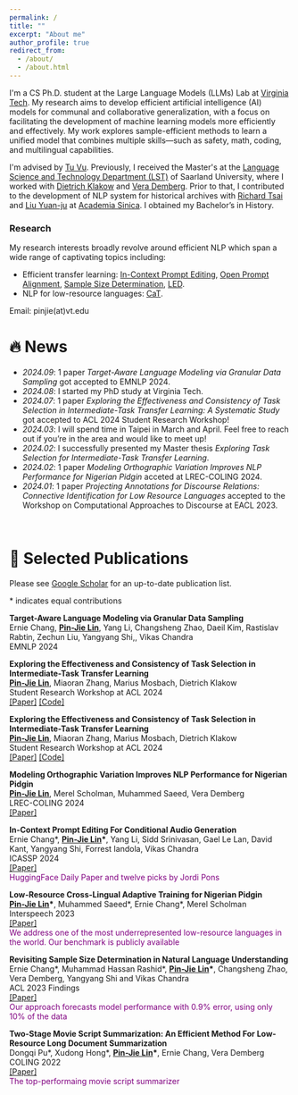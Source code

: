 ```yaml
---
permalink: /
title: ""
excerpt: "About me"
author_profile: true
redirect_from: 
  - /about/
  - /about.html
---
```


<!-- I am a first-year PhD student, advised by [Tu Vu](https://tuvllms.github.io/) at [Virginia Tech](https://cs.vt.edu/). My research aims to develop efficient artificial intelligent (AI) models for communal and collaborative generalization. How can we teach AI model a suite of skills efficiently? Specifically, I have worked on improving model adaptation, measuring the effects of data and prompts, and addressing data scarcity through synthetic data. I am now exploring representative skill combinations. -->

I'm a CS Ph.D. student at the Large Language Models (LLMs) Lab at [Virginia Tech](https://cs.vt.edu/). My research aims to develop efficient artificial intelligence (AI) models for communal and collaborative generalization, with a focus on facilitating the development of machine learning models more efficiently and effectively. My work explores sample-efficient methods to learn a unified model that combines multiple skills—such as safety, math, coding, and multilingual capabilities.

I'm advised by [Tu Vu](https://tuvllms.github.io/). Previously, I received the Master's at the [Language Science and Technology Department (LST)](https://www.uni-saarland.de/en/department/lst/research.html) of Saarland University, where I worked with [Dietrich Klakow](https://www.lsv.uni-saarland.de/people/dietrich-klakow/) and [Vera Demberg](https://www.uni-saarland.de/lehrstuhl/demberg/members/verademberg.html). Prior to that, I contributed to the development of NLP system for historical archives with [Richard Tsai](https://scholar.google.com.tw/citations?user=iDz3gJ4AAAAJ&hl=zh-TW) and [Liu Yuan-ju](https://www.harvard-yenching.org/person/liu-yuan-ju/) at [Academia Sinica](https://www.sinica.edu.tw/en). I obtained my Bachelor’s in History.


### Research

My research interests broadly revolve around efficient NLP which span a wide range of captivating topics including:

- Efficient transfer learning: [In-Context Prompt Editing](https://arxiv.org/abs/2311.00895), [Open Prompt Alignment](https://arxiv.org/abs/2311.00897), [Sample Size Determination](https://aclanthology.org/2023.findings-acl.419/), [LED](https://aclanthology.org/2022.creativesumm-1.9/).
- NLP for low-resource languages: [CaT](https://arxiv.org/abs/2307.00382).


<!-- - Semantic space for task information encoding: [IIT](https://drive.google.com/file/d/1cRGYOvBls695iaOWhuV_8bJoIKy1EUMy/view?usp=sharing). -->

<!-- These days, I’m excited about delving into the behavior of LMs — understanding how they learn and process information at different levels. Pertinent sub- questions arise, such as understanding the specific information transmitted through within-tuning phases and cross-tuning phases. Furthermore, exploring how LMs store information in their knowledge reservoirs and how they can selectively purge or forget knowledge from this reservoir.
-->

Email: pinjie(at)vt.edu

<!-- <span style="color:darkgreen"> -->
<!-- I am actively seeking a internship/student research for Winter 2024. I invite you to review my CV for further details. [CV](https://drive.google.com/file/d/1OHTYGY6oKKbaG0BDucPI__Ij4LYmRm4y/view?usp=sharing).</span> -->

<!-- <br /> -->


# 🔥 News

- *2024.09*: 1 paper *Target-Aware Language Modeling via Granular Data Sampling* got accepted to EMNLP 2024.
- *2024.08*: I started my PhD study at Virginia Tech.
- *2024.07*: 1 paper *Exploring the Effectiveness and Consistency of Task Selection in Intermediate-Task Transfer Learning: A Systematic Study* got accepted to ACL 2024 Student Research Workshop!
- *2024.03*: I will spend time in Taipei in March and April. Feel free to reach out if you’re in the area and would like to meet up! 
- *2024.02*: I successfully presented my Master thesis *Exploring Task Selection for Intermediate-Task Transfer Learning*.
- *2024.02*: 1 paper *Modeling Orthographic Variation Improves NLP Performance for Nigerian Pidgin* acceted at LREC-COLING 2024.
- *2024.01*: 1 paper *Projecting Annotations for Discourse Relations: Connective Identification for Low Resource Languages* accepted to the Workshop on Computational Approaches to Discourse at EACL 2023.

<!-- - *2023.12*: 🎉😊 Our paper *In-Context Prompt Editing For Conditional Audio Generation* has been accepted at ICASSP 2024.
- *2023.12*: The paper *On the Open Prompt Challenge in Conditional Audio Generation* has been accepted at ICASSP 2024.
- *2023.09*: I have been selected for the 2023B cohort of Google's CS Research Mentorship Program (CSRMP).
- *2023.05*: 🎉🥰 Our new paper *Low-Resource Cross-Lingual Adaptive Training for Nigerian Pidgin* has been accepted at Interspeech 2023.
- *2023.05*: 🎉🎉 Our new paper has been accepted at ACL 2023 findings. 

- *2022.10*: 🎉🎉 Our new paper *[Two-Stage Movie Script Summarization: An Efficient Method For Low-Resource Long Document Summarization
](https://aclanthology.org/2022.creativesumm-1.9)* will be presented at the workshop on Automatic Summarization for Creative Writing at COLING 2022. Our system ranks **1st** in the Script-base track.
- *2022.04*: I will present our software project for short story recommendations (with Niyati Bafna) at Saarland university. 

- *2020.10*: I start my journey at Saarland university.

- *2019.12*: Our paper will be presented at conference DADH 2019. 
- *2019.08*: I will give a talk about *Climate Event system based on Historical Meteorological Records* at National Central University.
- *2019.08*: I gave a tutorial for [Hello, Sequence Labeling](https://docs.google.com/presentation/d/1jdZOhs8woyt4G0nYonhlUoFmsCGW_udfGYcsA3--Axw/edit?usp=sharing) in the Summer Program at National Central University.

- *2018.12*: Our paper will be presented at conference DADH 2018. 
- *2018.07*: I gave a invited talk about Python programming on Digital Humanities Workshop at National Taiwan University. -->

<br /> 

# 📝 <a id="-Publications">Selected Publications</a>

Please see [Google Scholar](https://scholar.google.com/citations?user=KYeOpSoAAAAJ&hl=en&authuser=1) for an up-to-date publication list.

\* indicates equal contributions

<!--
**Exploring Task Selection for Intermediate-Task Transfer Learning** <br />
 **<ins>Pin-Jie Lin</ins>** <br /> 
Master's thesis <br />
[\[Paper\]](https://drive.google.com/file/d/1-5P8GKM2BTDTPQoAfXyS4UzDYeAhAZvy/view?usp=sharing) [\[Slide\]](https://drive.google.com/file/d/1hWJdDhLGZk0CN5QP4EZlBY-sOzmHkbmd/view?usp=sharing) <br />
-->

<!-- **Target-Aware Language Modeling via Granular Data Sampling** <br />
**<ins>Pin-Jie Lin</ins>**, Miaoran Zhang, Marius Mosbach, Dietrich Klakow<br />
Student Research Workshop at ACL 2024 <br />
[\[Paper\]](https://aclanthology.org/2024.acl-srw.24/) [\[Code\]](https://github.com/uds-lsv/intermediate-task-selection/) <br />
// We revist the task -->

**Target-Aware Language Modeling via Granular Data Sampling** <br />
Ernie Chang, **<ins>Pin-Jie Lin</ins>**, Yang Li, Changsheng Zhao, Daeil Kim, Rastislav Rabtin, Zechun Liu, Yangyang Shi,, Vikas Chandra <br /> 
EMNLP 2024 <br />

**Exploring the Effectiveness and Consistency of Task Selection in Intermediate-Task Transfer Learning** <br />
**<ins>Pin-Jie Lin</ins>**, Miaoran Zhang, Marius Mosbach, Dietrich Klakow<br />
Student Research Workshop at ACL 2024 <br />
[\[Paper\]](https://aclanthology.org/2024.acl-srw.24/) [\[Code\]](https://github.com/uds-lsv/intermediate-task-selection/) <br />


**Exploring the Effectiveness and Consistency of Task Selection in Intermediate-Task Transfer Learning** <br />
**<ins>Pin-Jie Lin</ins>**, Miaoran Zhang, Marius Mosbach, Dietrich Klakow<br />
Student Research Workshop at ACL 2024 <br />
[\[Paper\]](https://aclanthology.org/2024.acl-srw.24/) [\[Code\]](https://github.com/uds-lsv/intermediate-task-selection/)<br />


**Modeling Orthographic Variation Improves NLP Performance for Nigerian Pidgin** <br />
**<ins>Pin-Jie Lin</ins>**, Merel Scholman, Muhammed Saeed, Vera Demberg <br />
LREC-COLING 2024 <br />
[\[Paper\]](https://aclanthology.org/2024.lrec-main.1006/) <br />


<!-- **Projecting Annotations for Discourse Relations: Connective Identification for Low Resource Languages** <br />
Peter Bourgonje, **<ins>Pin-Jie Lin</ins>** <br />
Workshop on Computational Approaches to Discourse at EACL 2024 <br />
[\[Paper\]](https://aclanthology.org/2024.codi-1.4/) <br />
 -->

**In-Context Prompt Editing For Conditional Audio Generation** <br />
Ernie Chang\*, **<ins>Pin-Jie Lin</ins>\***, Yang Li, Sidd Srinivasan, Gael Le Lan, David Kant, Yangyang Shi, Forrest Iandola, Vikas Chandra <br /> 
ICASSP 2024 <br />
[\[Paper\]](https://ieeexplore.ieee.org/document/10446431) <br />
<span style="color:purple">HuggingFace Daily Paper and twelve picks by Jordi Pons</span>


<!-- **On the Open Prompt Challenge in Conditional Audio Generation** <br />
Ernie Chang, Sidd Srinivasan, Mahi Luthra, **<ins>Pin-Jie Lin</ins>**, Varun K. Nagaraja, Forrest Iandola, Zechun Liu, Zhaoheng Ni, Changsheng Zhao, Yangyang Shi, Vikas Chandra <br />
ICASSP 2024 <br /> -->

**Low-Resource Cross-Lingual Adaptive Training for Nigerian Pidgin** <br />
**<ins>Pin-Jie Lin</ins>\***, Muhammed Saeed\*, Ernie Chang\*, Merel Scholman <br /> 
Interspeech 2023 <br />
[\[Paper\]](https://www.isca-archive.org/interspeech_2023/lin23e_interspeech.html) <br />
<span style="color:purple">We address one of the most underrepresented low-resource languages in the world. Our benchmark is publicly available</span>

**Revisiting Sample Size Determination in Natural Language Understanding** <br />
Ernie Chang\*, Muhammad Hassan Rashid\*, **<ins>Pin-Jie Lin</ins>\***, Changsheng Zhao, Vera Demberg, Yangyang Shi and Vikas Chandra <br />
ACL 2023 Findings <br />
[\[Paper\]](https://aclanthology.org/2023.findings-acl.419/) <br />
<span style="color:purple">Our approach forecasts model performance with 0.9% error, using only 10% of the data</span>


**Two-Stage Movie Script Summarization: An Efficient Method For Low-Resource Long Document Summarization** <br />
Dongqi Pu\*, Xudong Hong\*, **<ins>Pin-Jie Lin</ins>\***, Ernie Chang, Vera Demberg <br />
COLING 2022 <br />
[\[Paper\]](https://aclanthology.org/2022.creativesumm-1.9/) <br />
<span style="color:purple">The top-performaing movie script summarizer</span>

<!--
**Event Extraction: Convolutional Neural Networks for Extracting Medieval
Chinese Monk’s Travels**  <br />
**<ins>Pin-Jie Lin</ins>**, Bing-Lin Tsai <br />
International Conference of Digital Archives and Digital Humanities 2019 <br />

**Name Recognition of Medieval Chinese
Monk Names** <br />
Severina Balabanova, **<ins>Pin-Jie Lin</ins>**, Ya-Lin Chen, Wan-Chun Chiu <br />
International Conference of Digital Archives and Digital Humanities 2018 <br />
 -->

